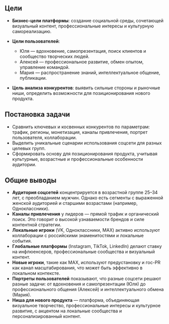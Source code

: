 ## Цели

- **Бизнес-цели платформы**: создание социальной среды, сочетающей визуальный контент, профессиональные интересы и культурную самореализацию.
- **Цели пользователей**:
  - Юля — вдохновение, самопрезентация, поиск клиентов и сообщество творческих людей.
  - Алексей — профессиональное развитие, обмен опытом, управление командой.
  - Мария — распространение знаний, интеллектуальное общение, публикации.

- **Цель анализа конкурентов**: выявить сильные стороны и рыночные ниши, определить возможности для позиционирования нового продукта.

## Постановка задачи

- Сравнить ключевых и косвенных конкурентов по параметрам: трафик, регионы, монетизация, каналы привлечения, портрет пользователя, коллаборации.
- Выделить уникальные сценарии использования соцсети для разных целевых групп.
- Сформировать основу для позиционирования продукта, учитывая культурные, возрастные и профессиональные особенности аудитории.

## Общие выводы

- **Аудитория соцсетей** концентрируется в возрастной группе 25–34 лет, с преобладанием мужчин. Однако есть сегменты с выраженной женской аудиторией и старшими возрастами (например, Одноклассники).
- **Каналы привлечения** у лидеров — прямой трафик и органический поиск. Это говорит о высокой узнаваемости брендов и силе контентной стратегии.
- **Локальные игроки** (VK, Одноклассники, МАХ) активно используют коллаборации с российскими знаменитостями и локальные события.
- **Глобальные платформы** (Instagram, TikTok, LinkedIn) делают ставку на инфлюенсеров, профессиональные сообщества и визуальный контент.
- **Новые игроки**, такие как МАХ, используют предустановку и гос-PR как канал масштабирования, что может быть эффективно в локальном контексте.
- **Портреты пользователей** показывают, что разные соцсети решают разные задачи: от вдохновения и самопрезентации (Юля) до профессионального общения (Алексей) и интеллектуального обмена (Мария).
- **Ниша для нового продукта** — платформа, объединяющая визуальное творчество, профессиональные интересы и культурное развитие, с акцентом на локальные сообщества и персонализированный контент.

